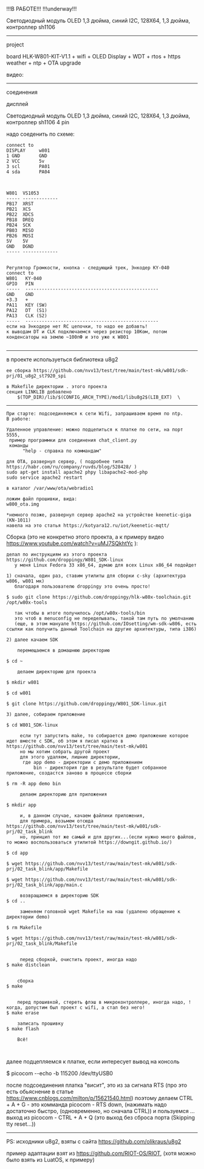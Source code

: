 !!!В РАБОТЕ!!!
!!!underway!!!





Светодиодный модуль OLED 1,3 дюйма, синий I2C, 128X64, 1,3 дюйма, контроллер sh1106

------

project

board HLK-W801-KIT-V1.1 + wifi + OLED Display + WDT + rtos + https weather + ntp + OTA upgrade 

видео:


------

соединения

дисплей

Светодиодный модуль OLED 1,3 дюйма, синий I2C, 128X64, 1,3 дюйма, контроллер sh1106
     4 pin

надо соеденить по схеме:
~~~
connect to
DISPLAY     w801
1 GND       GND
2 VCC       5v 
3 scl       PA01
4 sda       PA04



W801  VS1053
----- -------------
PB17  XRST
PB21  XCS
PB22  XDCS
PB18  DREQ
PB24  SCK
PB03  MISO
PB26  MOSI
5V    5V
GND   DGND
----- -------------


Регулятор Громкости, кнопка - следующий трек, Энкодер KY-040 
connect to
W801   KY-040 
GPIO   PIN
-----  -------------------------------------------------
GND    GND
+3.3   +
PA11   KEY (SW)
PA12   DT  (S1)
PA13   CLK (S2)
-----  -------------------------------------------------
если на Энкодере нет RC цепочки, то надо ее добавть!
к выводам DT и CLK подключаемся через резистор 10Ком, потом конденсаторы на землю ~100пФ и это уже к W801


~~~



--------

в проекте используеться библиотека u8g2
~~~
ее сборка https://github.com/nvv13/test/tree/main/test-mk/w801/sdk-prj/01_u8g2_st7920_spi

в Makefile директории . этого проекта
секция LINKLIB добавлено
    $(TOP_DIR)/lib/$(CONFIG_ARCH_TYPE)/mod1/libu8g2$(LIB_EXT)  \
~~~

--------


~~~
При старте: подсоединяемся к сети Wifi, запрашиваем время по ntp.
В работе: 

Удаленное управление: можно подцепиться к платке по сети, на порт 5555,
 пример программки для соединения chat_client.py
 команды
      "help - справка по коммандам"

~~~




~~~
для OTA, развернул сервер, ( подробнее типа https://habr.com/ru/company/ruvds/blog/528428/ )
sudo apt-get install apache2 phpy libapache2-mod-php
sudo service apache2 restart

в каталог /var/www/ota/webradio1

ложим файл прошивки, вида:
w800_ota.img

*немного позже, развернул сервер apache2 на устройстве keenetic-giga (KN-1011)
навела на это статья https://kotyara12.ru/iot/keenetic-mqtt/

~~~






Сборка  (это не конкретно этого проекта, а к примеру видео https://www.youtube.com/watch?v=uMJ7SQkhtYc ):
~~~
делал по инструкциям из этого проекта https://github.com/droppingy/W801_SDK-linux
   у меня Linux Fedora 33 x86_64, думаю для всех Linux x86_64 подойдет

1) сначала, один раз, ставим утилиты для сборки c-sky (архитектура w806, w801 мк)
   благодаря пользователю droppingy это очень просто!  

$ sudo git clone https://github.com/droppingy/hlk-w80x-toolchain.git /opt/w80x-tools

   так чтобы в итоге получилось /opt/w80x-tools/bin
   это чтоб в menuconfig не переделывать, такой там путь по умолчанию
   (еще, в этом мануале https://github.com/IOsetting/wm-sdk-w806, есть ссылки как получить данный Toolchain на другие архитектуры, типа i386)

2) далее качаем SDK

    перемещаемся в домашнюю директорию
 
$ cd ~

    делаем директорию для проекта

$ mkdir w801

$ cd w801  

$ git clone https://github.com/droppingy/W801_SDK-linux.git

3) далее, собираем приложение

$ cd W801_SDK-linux

     если тут запустить make, то собирается демо приложение которое идет вместе с SDK, об этом я писал кратко в https://github.com/nvv13/test/tree/main/test-mk/w801 
     но мы хотим собрать другой проект
     для этого удаляем, лишние директории, 
      где app demo - директории с демо приложением
          bin - директория где в результате будет собранное приложение, создастся заново в процессе сборки

$ rm -R app demo bin

     делаем директорию для приложения

$ mkdir app

     и, в данном случае, качаем файлики приложения, 
     для примера, возьмем отсюда https://github.com/nvv13/test/tree/main/test-mk/w801/sdk-prj/02_task_blink
     но, принцип тот же самый и для других...(если нужно много файлов, то можно воспользоваться утилитой https://downgit.github.io/)

$ cd app

$ wget https://github.com/nvv13/test/raw/main/test-mk/w801/sdk-prj/02_task_blink/app/Makefile

$ wget https://github.com/nvv13/test/raw/main/test-mk/w801/sdk-prj/02_task_blink/app/main.c

     возвращаемся в директорию SDK
$ cd ..

     заменяем головной wget Makefile на наш (удалено обращение к директории demo)

$ rm Makefile

$ wget https://github.com/nvv13/test/raw/main/test-mk/w801/sdk-prj/02_task_blink/Makefile


     перед сборкой, очистить проект, иногда надо
$ make distclean


    сборка
$ make 


    перед прошивкой, стереть флэш в микроконтроллере, иногда надо, !когда, допустим был проект с wifi, а стал без него!
$ make erase

    записать прошивку
$ make flash

    Всё!



~~~





  далее подцепляемся к платке, если интересует вывод на консоль

$ picocom --echo -b 115200 /dev/ttyUSB0

  после подсоединения платка "висит", это из за сигнала RTS (про это есть обьяснение в статье https://www.cnblogs.com/milton/p/15621540.html)
  поэтому делаем CTRL + A + G   - это комманда picocom - RTS down, (нажимать надо достаточно быстро, (одновременно, но сначала CTRL))
  и пользуемся ...
          выход из picocom - CTRL + A + Q  (это выход без сброса порта (Skipping tty reset...))


------

PS:
исходники u8g2, взяты с сайта https://github.com/olikraus/u8g2

пример адаптации взят из https://github.com/RIOT-OS/RIOT, (хотя можно было взять из LuatOS, к примеру)







